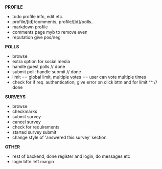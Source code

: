 **PROFILE**

- todo profile info, edit etc.
 - profile/[id]/comments, profile/[id]/polls..
- markdown profile
- comments page myb to remove even
- reputation give pos/neg

**POLLS**
- browse
- extra option for social media
- handle guest polls // done
- submit poll: handle submit // done
- limit == global limit, multiple votes == user can vote multiple times
- check for if req. authentication, give error on click bttn and for limit ^^ // done

**SURVEYS**
- browse
- checkmarks
- submit survey
- cancel survey
- check for requirements
- started survey submit
- change style of 'answered this survey' section 

**OTHER**

- rest of backend, done register and login, do messages etc
- login bttn left margin